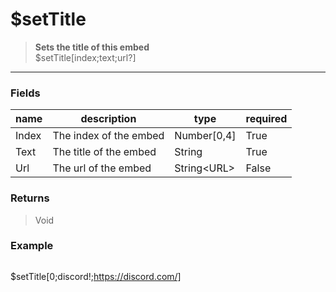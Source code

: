 # **$setTitle**
> **Sets the title of this embed** <br/>
> $setTitle[index;text;url?]
- - -

### Fields
| name | description | type | required |
|------|-------------|------|----------|
| Index | The index of the embed | Number[0,4] | True |
| Text | The title of the embed | String | True |
| Url | The url of the embed | String&lt;URL&gt; | False |

### Returns
> Void

### Example
> ```php
$setTitle[0;discord!;https://discord.com/]
```